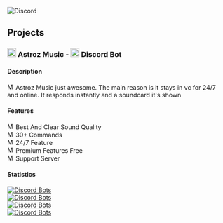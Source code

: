 ![Discord](https://discord.c99.nl/widget/theme-3/801906805999009802.png)

## Projects

### <img src="https://cdn.discordapp.com/attachments/829299934733139981/829406974507483196/103616e8f3e1c9502673404ce0cae51e_1.png" alt="Miney" height="20ex"/> Astroz Music - <img src="https://user-images.githubusercontent.com/63742759/115107675-ba8cb500-9f6c-11eb-9edd-666840421f55.png" alt="Discord" height="20ex"/> Discord Bot

#### Description
<img src="https://cdn.discordapp.com/attachments/829299934733139981/829406974507483196/103616e8f3e1c9502673404ce0cae51e_1.png" alt="Miney" height="15ex"/> Astroz Music just awesome. The main reason is it stays in vc for 24/7 and online. It responds instantly and a soundcard it's shown

#### Features

<img src="https://cdn.discordapp.com/emojis/843121726048829460.png?v=1" alt="Miney" height="15ex"/> Best And Clear Sound Quality <br>
<img src="https://cdn.discordapp.com/emojis/843121726048829460.png?v=1" alt="Miney" height="15ex"/> 30+ Commands <br>
<img src="https://cdn.discordapp.com/emojis/843121726048829460.png?v=1" alt="Miney" height="15ex"/> 24/7 Feature <br> 
<img src="https://cdn.discordapp.com/emojis/843121726048829460.png?v=1" alt="Miney" height="15ex"/> Premium Features Free <br>
<img src="https://cdn.discordapp.com/emojis/843121726048829460.png?v=1" alt="Miney" height="15ex"/> Support Server <br>

#### Statistics

[![Discord Bots](https://top.gg/api/widget/status/802423717316919297.svg)](https://top.gg/bot/802423717316919297) <br>
[![Discord Bots](https://top.gg/api/widget/upvotes/802423717316919297.svg)](https://top.gg/bot/802423717316919297)<br>
[![Discord Bots](https://top.gg/api/widget/servers/802423717316919297.svg)](https://top.gg/bot/802423717316919297)<br>
[![Discord Bots](https://top.gg/api/widget/owner/802423717316919297.svg)](https://top.gg/bot/802423717316919297)<br>




